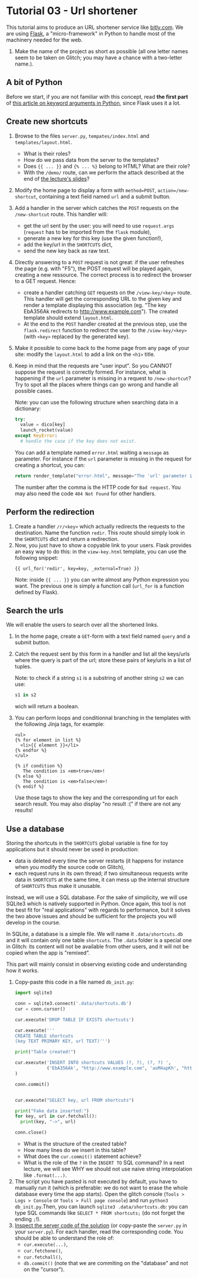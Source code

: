 # Tutorial 03 - Url shortener

This tutorial aims to produce an URL shortener service like [bitly.com]([http://bitly.com). We are using
[Flask](http://flask.pocoo.org/), a "micro-framework" in Python to handle most of the machinery needed
for the web.

1. Make the name of the project as short as possible (all one letter names seem to be taken on Glitch; you may have a chance with a two-letter name.).


## A bit of Python

Before we start, if you are not familiar with this concept,
read **the first part** of [this article on keyword arguments
in Python](https://treyhunner.com/2018/04/keyword-arguments-in-python/#What_are_keyword_arguments?),  since Flask uses it a lot.

## Create new shortcuts

1. Browse to the files `server.py`, `tempates/index.html` and `templates/layout.html`.
   * What is their roles?
   * How do we pass data from the server to the templates?
   * Does `{{ ... }}` and `{% ... %}` belong to HTML? What are their role?
   * With the `/demo/` route, can we perform the attack described at the end of
     [the lecture's slides](https://slides.com/sebbes/http-communication)?
1. Modify the home page to display a form with `method=POST`, `action=/new-shortcut`,
   containing a text field named `url` and a submit button.
1. Add a handler in the server which catches the `POST` requests on the `/new-shortcut` route.
   This handler will:
   * get the url sent by the user: you will need to use `request.args` (`request` has to be imported from the `flask` module),
   * generate a new key for this key (use the given function!),
   * add the key/url in the `SHORTCUTS` dict,
   * send the new key back as raw text.
1. Directly answering to a `POST` request
   is not great: if the user refreshes the page (e.g. with "F5"),
   the POST request will be played again, creating a new ressource. The correct process is to redirect the browser to a GET request.
   Hence:
   * create a handler catching `GET` requests on the `/view-key/<key>` route. This
     handler will get the corresponding URL to the given key and render a template
     displaying this association (eg. "The key EbA356Ak redirects to http://www.example.com").
     The created template should extend `layout.html`.
   * At the end to the `POST` handler created at the previous step, use the `flask.redirect` function
     to redirect the user to the `/view-key/<key>` (with `<key>` replaced by the generated key).
1. Make it possible to come back to the home page from any page of your site: modify the
   `layout.html` to add a link on the `<h1>` title.
1. Keep in mind that the requests are "user input". So you CANNOT suppose the request is correctly formed.
   For instance, what is happening if the `url` parameter is missing in a request to `/new-shortcut`?
   Try to spot all the places where things can go wrong and handle all possible cases.

   Note:
   you can use the following structure when searching data in a dictionary:
   ```python
   try:
     value = dico[key]
     launch_rocket(value)
   except KeyError:
     # handle the case if the key does not exist.
   ```
   You can add a template named `error.html` waiting a `message` as parameter.
   For instance if the `url` parameter is missing in the request for creating
   a shortcut, you can:
   ```python
   return render_template("error.html", message="The 'url' parameter is missing!"), 400
   ```
   The number after the comma is the HTTP code for `Bad request`. You may also need
   the code `404 Not Found` for other handlers.

## Perform the redirection

1. Create a handler `/r/<key>` which actually redirects the requests to the destination.
   Name the function `redir`.
   This route should simply look in the `SHORTCUTS` dict and return a redirection.
1. Now, you just have to show a copyable link to your users. Flask provides an easy way
   to do this: in the `view-key.html` template, you can use the following
   snippet:
   ```jinja2
   {{ url_for('redir', key=key, _external=True) }}
   ```
   Note: inside `{{ ... }}` you can write almost any Python expression you want.
   The previous one is simply a function call (`url_for` is a function defined by Flask).


## Search the urls

We will enable  the users to search over all the shortened links.

1. In the home page, create a `GET`-form with a text field named `query` and a submit button.
1. Catch the request sent by this form in a handler and list all the keys/urls where
   the query is part of the url; store these pairs of key/urls in a list of tuples.

   Note: to check if a string `s1` is a substring of another string `s2` we can
   use:
   ```python
   s1 in s2
   ```
   wich will return a boolean.
1. You can perform loops and conditionnal branching in the templates with the following Jinja tags,
   for example:
    ```jinja2
    <ul>
    {% for element in list %}
      <li>{{ element }}</li>
    {% endfor %}
    </ul>

    {% if condition %}
       The condition is <em>true</em>!
    {% else %}
       The condition is <em>false</em>!
    {% endif %}
    ```
    Use those tags to show the key and the corresponding
    url for each search result. You may also display "no result :(" if there are not any results!

## Use a database

Storing the shortcuts in the `SHORTCUTS` global variable is fine for toy applications but it should never be used
in production:
* data is deleted every time the server restarts (it happens for instance when you modify the source code on Glitch),
* each request runs in its own thread; if two simultaneous requests write data in `SHORTCUTS` at the same time,
  it can mess up the internal structure of `SHORTCUTS` thus make it unusable.

Instead, we will use a SQL database. For the sake of simplicity, we will use SQLite3 which is natively
supported in Python. Once again, this tool is not the best fit for "real applications" with regards
to performance, but it solves the two above issues and should be sufficient for the projects you will
develop in the course.

In SQLite, a database is a simple file. We will name it `.data/shortcuts.db` and it will contain only one table `shortcuts`.
The `.data` folder is a special one in Glitch: its content will not be available from other users, and it will
not be copied when the app is "remixed".


This part will mainly consist in observing existing code and understanding how it works.

1. Copy-paste this code in a file named `db_init.py`:
    ```python
    import sqlite3

    conn = sqlite3.connect('.data/shortcuts.db')
    cur = conn.cursor()

    cur.execute('DROP TABLE IF EXISTS shortcuts')

    cur.execute('''
    CREATE TABLE shortcuts
    (key TEXT PRIMARY KEY, url TEXT)''')

    print("Table created!")

    cur.execute('INSERT INTO shortcuts VALUES (?, ?), (?, ?) ',
                ('EbA356Ak', "http://www.example.com", 'aoM4apKh', "http://www.mozilla.org")
    )

    conn.commit()


    cur.execute("SELECT key, url FROM shortcuts")

    print("Fake data inserted:")
    for key, url in cur.fetchall():
      print(key, "->", url)

    conn.close()
    ```
    * What is the structure of the created table?
    * How many lines do we insert in this table?
    * What does the `cur.commit()` statement achieve?
    * What is the role of the `?` in the `INSERT TO` SQL command? In a
      next lecture, we will see WHY we should not use naive string interpolation
      like `.format(...)`.
1. The script you have pasted is not executed by default, you have
     to manually run it (which is preferable:
     we do not want to erase the whole database every time the app starts).
     Open the glitch console (`Tools > Logs > Console` or `Tools > Full page console`)
     and run `python3 db_init.py`.Then, you can launch `sqlite3 .data/shortcuts.db`:
     you can type SQL commands like `SELECT * FROM shortcuts;` (do not forget the
     ending `;`!).
1. [Inspect the server code of the solution](https://glitch.com/edit/#!/eh?path=server.py) (or
   copy-paste the `server.py` in your `server.py`). For each handler, read the corresponding
   code. You should be able to understand the role of:
   * `cur.execute(...)`,
   * `cur.fetchone()`,
   * `cur.fetchall()`,
   * `db.commit()` (note that we are commiting on the "database" and not on the "cursor").

